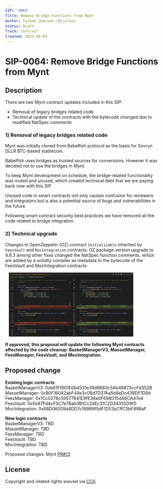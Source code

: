 ```yaml
---
SIP: '0064'
Title: Remove Bridge Functions from Mynt
Author: Tyrone Johnson (@tjcloa)
Status: Draft
Track: Contract
Created: 2023-06-07
---
```


# SIP-0064: Remove Bridge Functions from Mynt

## Description  

There are two Mynt contract updates included in this SIP:  
- Removal of legacy bridges related code 
- Technical update of the contracts with the bytecode changed due to modified NatSpec comments  

  
### 1) Removal of legacy bridges related code

Mynt was initially cloned from Babelfish protocol as the basis for Sovryn DLLR BTC-based stablecoin.     

Babelfish uses bridges as trusted sources for conversions. However it was decided not to use the bridges in Mynt.  

To keep Mynt development on schedule, the bridge-related functionality was muted and unused, which created technical debt that we are paying back now with this SIP.  

Unused code in smart contracts not only causes confusion for reviewers and integrators but is also a potential source of bugs and vulnerabilities in the future.  

Following smart contract security best practices we have removed all the code related to bridge integration.  

### 2) Technical upgrade

Changes in OpenZeppelin (OZ) contract `Initializable` inherited by `FeesVault` and `MocIntegration` contracts: OZ package version upgrade to 4.8.3 among other fixes changed the NatSpec function comments, which are added by a solidity compiler as metadata to the bytecode of the FeesVault and MocIntegration contracts: 

&nbsp;&nbsp;&nbsp;<img src="images/FeesVault diff example.png" alt="FeesVault Contract NatSpec Comment Change" width="80%"/>


__If approved, this proposal will update the following Mynt contracts affected by the code cleanup: BasketManagerV3, MassetManager, FeesManager, FeesVault, and MocIntegration.__ 

## Proposed change  

__Existing logic contracts__  
    BasketManagerV3: 0xb61Ff601E0b4531e39d9683c5Ab48873ccFd352B  
    MassetManager: 0x90F16042abF49e3c08d7D37Aa5b8eDc439DF1D9d  
    FeesManager: 0x1Cc0278c59577641E9fE38a0F698D15dA6CA47e4  
    FeesVault: 0x0e87Fd4cF5C7e78ab0B1Cc2dEc31C2D34355D9f0  
    MocIntegration: 0x68D06009d4DD7c189B9f5dF1D53aCffC5bF898aF
  
__New logic contracts__  
  BasketManagerV3: TBD  
  MassetManager: TBD  
  FeesManager: TBD  
  FeesVault: TBD  
  MocIntegration: TBD

Proposed changes: Mynt [PR#13](https://github.com/DistributedCollective/mynt/pull/13)

## License
Copyright and related rights waived via [CC0](https://creativecommons.org/publicdomain/zero/1.0/).
